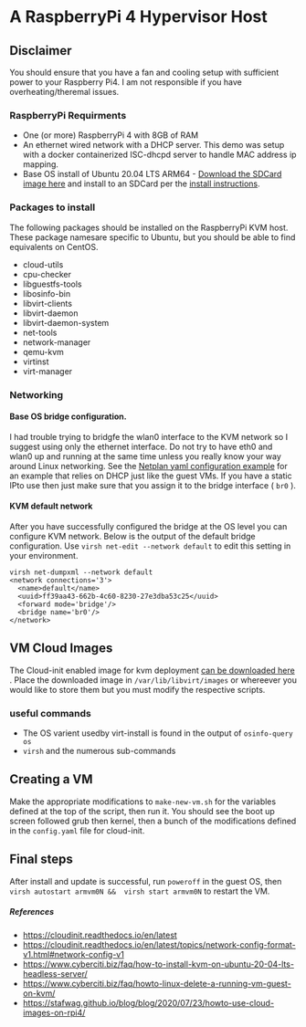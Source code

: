 
# A RaspberryPi 4 Hypervisor Host
##  Disclaimer
You should ensure that you have a fan and cooling setup with sufficient power to your Raspberry Pi4. I am not responsible if you have overheating/theremal issues.

### RaspberryPi Requirments
* One (or more) RaspberryPi 4 with 8GB of RAM
* An ethernet wired network with a DHCP server. This demo was setup with a docker containerized ISC-dhcpd server to handle MAC address ip mapping.
* Base OS install of Ubuntu 20.04 LTS ARM64 - [Download the SDCard image here](https://cdimage.ubuntu.com/releases/20.04.2/release/ubuntu-20.04.2-preinstalled-server-arm64+raspi.img.xz) and install to an SDCard per the [install instructions](https://ubuntu.com/download/raspberry-pi).

### Packages to install
The following packages should be installed on the RaspberryPi KVM host. These package namesare specific to Ubuntu, but you should be able to find equivalents on CentOS. 

* cloud-utils
* cpu-checker
* libguestfs-tools
* libosinfo-bin
* libvirt-clients
* libvirt-daemon
* libvirt-daemon-system
* net-tools
* network-manager
* qemu-kvm
* virtinst
* virt-manager

###  Networking
#### Base OS bridge configuration.
I had trouble trying to bridgfe the wlan0 interface to the KVM network so I suggest using only the  ethernet interface.
Do not try to have eth0 and wlan0 up and running at the same time unless you really know your way around Linux networking.
See the [Netplan yaml configuration example](https://github.com/mattsn0w/KVM/blob/master/arm64_template/etc/netplan/50-cloud-init.yaml) for an example that relies on DHCP just like the guest VMs.
If you have a static IPto use then just make sure that you assign it to the bridge interface ( `br0` ).

#### KVM default network
After you have successfully configured the bridge at the OS level you can configure KVM network. Below is the output of the default bridge configuration.
Use `virsh net-edit --network default` to edit this setting in your environment.

```
virsh net-dumpxml --network default 
<network connections='3'>
  <name>default</name>
  <uuid>ff39aa43-662b-4c60-8230-27e3dba53c25</uuid>
  <forward mode='bridge'/>
  <bridge name='br0'/>
</network>
```

## VM Cloud Images
The Cloud-init enabled image for kvm deployment [can be downloaded here](https://cloud-images.ubuntu.com/releases/focal/release/ubuntu-20.04-server-cloudimg-arm64.img) .
Place the downloaded image in `/var/lib/libvirt/images` or whereever you would like to store them but you must modify the respective scripts.

### useful commands
* The OS varient usedby virt-install is found in the output of `osinfo-query os`
* `virsh` and the numerous sub-commands

## Creating a VM
Make the appropriate modifications to `make-new-vm.sh` for the variables defined at the top of the script, then run it. 
You should see the boot up screen followed grub then kernel, then a bunch of the modifications defined in the `config.yaml` file for cloud-init.

##  Final steps
After install and update is successful, run `poweroff` in the guest OS, then `virsh autostart armvm0N &&  virsh start armvm0N` to restart the VM.


##### References
* https://cloudinit.readthedocs.io/en/latest
* https://cloudinit.readthedocs.io/en/latest/topics/network-config-format-v1.html#network-config-v1
* https://www.cyberciti.biz/faq/how-to-install-kvm-on-ubuntu-20-04-lts-headless-server/
* https://www.cyberciti.biz/faq/howto-linux-delete-a-running-vm-guest-on-kvm/
* https://stafwag.github.io/blog/blog/2020/07/23/howto-use-cloud-images-on-rpi4/


